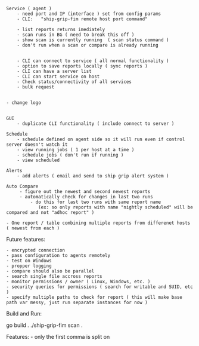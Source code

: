 
    Service ( agent )
	    - need port and IP (interface ) set from config params
	    - CLI:   "ship-grip-fim remote host port command"

		- list reports returns imediately
		- scan runs in BG ( need to break this off )
        - show scan is currently running  ( scan status command )
		- don't run when a scan or compare is already running
		

	    - CLI can connect to service ( all normal functionality )
		- option to save reports locally ( sync reports )
		- CLI can have a server list
		- CLI can start service on host
		- Check status/connectivity of all services
		- bulk request


	- change logo

	
	GUI
	    - duplicate CLI functionality ( include connect to server )

    Schedule	
	    - schedule defined on agent side so it will run even if control server doesn't watch it
		- view running jobs ( 1 per host at a time )
		- schedule jobs ( don't run if running )
		- view scheduled

	Alerts
		- add alerts ( email and send to ship grip alert system )

    Auto Compare
	     - figure out the newest and second newest reports
	     - automatically check for changes in last two runs
			 - do this for last two runs with same report name
			    (ex: so only reports with name "nightly scheduled" will be compared and not "adhoc report" )

    - One report / table combining multiple reports from differenet hosts ( newest from each )


   Future features:
   
    - encrypted connection
	- pass configuration to agents remotely
	- test on Windows
   	- propper logging
    - compare should also be parallel
	- search single file accross reports
	- monitor permissions / owner ( Linux, Windows, etc. )
	- security queries for permissions ( search for writable and SUID, etc )
	- specify multiple paths to check for report ( this will make base path var messy, just run separate instances for now )

Build and Run:

 go build .
 ./ship-grip-fim scan .


Features:
	- only the first comma is split on
